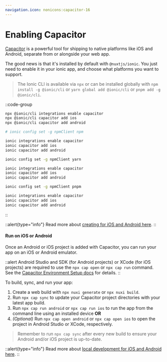 ```yaml
---
navigation.icon: nonicons:capacitor-16
---
```


# Enabling Capacitor

[Capacitor](https://capacitorjs.com/) is a powerful tool for shipping to native platforms like iOS and Android, separate from or alongside your web app.

The good news is that it's installed by default with `@nuxtjs/ionic`. You just need to enable it in your ionic app, and choose what platforms you want to support.

> The Ionic CLI is available via `npx` or can be installed globally with `npm install -g @ionic/cli` or `yarn global add @ionic/cli` or `pnpm add -g @ionic/cli`.

::code-group

```bash [npx]
npx @ionic/cli integrations enable capacitor
npx @ionic/cli capacitor add ios
npx @ionic/cli capacitor add android
```

```bash [npm]
# ionic config set -g npmClient npm

ionic integrations enable capacitor
ionic capacitor add ios
ionic capacitor add android
```

```bash [yarn]
ionic config set -g npmClient yarn

ionic integrations enable capacitor
ionic capacitor add ios
ionic capacitor add android
```

```bash [pnpm]
ionic config set -g npmClient pnpm

ionic integrations enable capacitor
ionic capacitor add ios
ionic capacitor add android
```

::

::alert{type="info"}
Read more about [creating for iOS and Android here](/cookbook/creating-ios-android-apps).
::

#### Run on iOS or Android

Once an Android or iOS project is added with Capacitor, you can run your app on an iOS or Android emulator.

::alert
Android Studio and SDK (for Android projects) or XCode (for iOS projects) are required to use the `npx cap open` or `npx cap run` command. See the [Capacitor Environment Setup docs](https://capacitorjs.com/docs/getting-started/environment-setup) for details.
::

To build, sync, and run your app:

1. Create a web build with `npx nuxi generate` or `npx nuxi build`.
2. Run `npx cap sync` to update your Capacitor project directories with your latest app build.
3. Run `npx cap run android` or `npx cap run ios` to run the app from the command line using an installed device **OR**
4. _(Optional)_ Run `npx cap open android` or `npx cap open ios` to open the project in Android Studio or XCode, respectively.

> Remember to run `npx cap sync` after every new build to ensure your Android and/or iOS project is up-to-date.

::alert{type="info"}
Read more about [local development for iOS and Android here](/cookbook/local-development).
::
